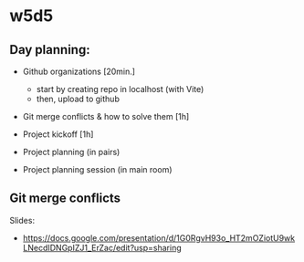 

# w5d5


<!-- @LT:  share day planning with students  -->


## Day planning:

- Github organizations [20min.]
  - start by creating repo in localhost (with Vite)
  - then, upload to github
  
- Git merge conflicts & how to solve them [1h]

- Project kickoff [1h]
  
  <!-- @todo: 

  - add Responsive (+ remove from slide 22)
  - improve steps for initial setup (ex. create directory project 2, steps for REST API, etc)
  
  -->


- Project planning (in pairs)
- Project planning session (in main room)


## Git merge conflicts

Slides: 
- https://docs.google.com/presentation/d/1G0RgvH93o_HT2mOZiotU9wkLNecdIDNGpIZJ1_ErZac/edit?usp=sharing



<!--
@todo:
- test with students + update slides
-->



<!-- 


Suggested path 1 (EASIER FOR STUDENTS ? -- test with them):

- git pull
  - "You have divergent branches and need to specify how to reconcile them"

- git config --global pull.ff true
  - Pull is fast-forwarded if possible, otherwise it's merged.





Suggested path 2:

- git pull
  - "You have divergent branches and need to specify how to reconcile them"

- git config --global pull.ff only
  - Pull is fast-forwarded if possible, otherwise operation is aborted with an error message.

- git pull
  - "fatal: Not possible to fast-forward, aborting"

- git merge origin/main



-->
